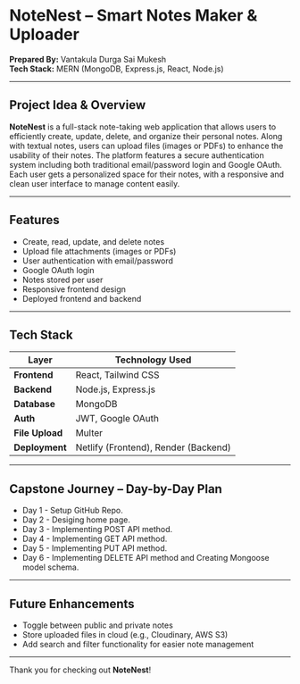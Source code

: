# NoteNest – Smart Notes Maker & Uploader

**Prepared By:** Vantakula Durga Sai Mukesh  
**Tech Stack:** MERN (MongoDB, Express.js, React, Node.js)

---

##  Project Idea & Overview

**NoteNest** is a full-stack note-taking web application that allows users to efficiently create, update, delete, and organize their personal notes. Along with textual notes, users can upload files (images or PDFs) to enhance the usability of their notes. The platform features a secure authentication system including both traditional email/password login and Google OAuth. Each user gets a personalized space for their notes, with a responsive and clean user interface to manage content easily.

---

##  Features

-  Create, read, update, and delete notes  
-  Upload file attachments (images or PDFs)  
-  User authentication with email/password  
-  Google OAuth login  
-  Notes stored per user  
-  Responsive frontend design  
-  Deployed frontend and backend  

---

##  Tech Stack

| Layer           | Technology Used                      |
|-----------------|--------------------------------------|
| **Frontend**    | React, Tailwind CSS                  |
| **Backend**     | Node.js, Express.js                  |
| **Database**    | MongoDB                              |
| **Auth**        | JWT, Google OAuth                    |
| **File Upload** | Multer                               |
| **Deployment**  | Netlify (Frontend), Render (Backend) |

---

##  Capstone Journey – Day-by-Day Plan

- Day 1 - Setup GitHub Repo.
- Day 2 - Desiging home page.
- Day 3 - Implementing POST API method.
- Day 4 - Implementing GET API method.
- Day 5 - Implementing PUT API method.
- Day 6 - Implementing DELETE API method and Creating Mongoose model schema.


---

##  Future Enhancements

-  Toggle between public and private notes  
-  Store uploaded files in cloud (e.g., Cloudinary, AWS S3)  
-  Add search and filter functionality for easier note management  

---

Thank you for checking out **NoteNest**!
